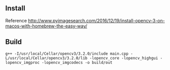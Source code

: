 ## Install
Reference http://www.pyimagesearch.com/2016/12/19/install-opencv-3-on-macos-with-homebrew-the-easy-way/

## Build 
```
g++ -I/usr/local/Cellar/opencv3/3.2.0/include main.cpp -L/usr/local/Cellar/opencv3/3.2.0/lib -lopencv_core -lopencv_highgui -lopencv_imgproc -lopencv_imgcodecs -o build/out
```
